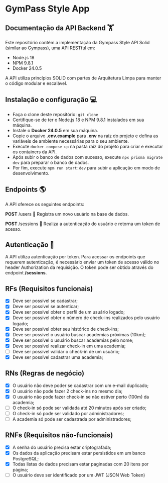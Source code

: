 
# GymPass Style App

## Documentação da API Backend :weight_lifting:
Este repositório contém a implementação da Gympass Style API Solid (similar ao Gympass), uma API RESTful em:
- Node.js 18
- NPM 9.8.1
- Docker 24.0.5

A API utiliza princípios SOLID com partes de Arquitetura Limpa para manter o código modular e escalável.

## Instalação e configuração :computer:
- Faça o clone deste repositório: `git clone`
- Certifique-se de ter o Node.js 18 e NPM 9.8.1 instalados em sua máquina.
- Instale o **Docker 24.0.5** em sua máquina.
- Copie o arquivo **.env.example** para **.env** na raiz do projeto e defina as variáveis de ambiente necessárias para o seu ambiente.
- Execute `docker-compose up` na pasta raiz do projeto para criar e executar os containers da API.
- Após subir o banco de dados com sucesso, execute `npx prisma migrate dev` para preparar o banco de dados.
- Por fim, execute `npm run start:dev` para subir a aplicação em modo de desenvolvimento.

## Endpoints :earth_americas:
A API oferece os seguintes endpoints:

<!-- **GET** /check-ins/history :clipboard:
Retorna o histórico de check-ins do usuário autenticado.

**GET** /check-ins/metrics :chart_with_upwards_trend:
Retorna as métricas de check-ins do usuário autenticado.

**POST** /gyms/**:gymId**/check-ins :heavy_check_mark:
Registra um check-in do usuário autenticado na academia identificada por gymId.

**PATCH** /check-ins/**:checkInId**/validate :white_check_mark:
Valida o check-in identificado por checkInId.

**GET** /gyms/search :mag:
Busca academias por nome ou endereço.

**GET** /gyms/nearby :round_pushpin:
Retorna as academias próximas à localização do usuário autenticado.

**POST** /gyms :weight_lifting_man:
Registra uma nova academia na base de dados. -->

**POST** /users :busts_in_silhouette:
Registra um novo usuário na base de dados.

**POST** /sessions :key:
Realiza a autenticação do usuário e retorna um token de acesso.

<!-- **PATCH** /token/refresh :arrows_counterclockwise:
Atualiza o token de acesso do usuário autenticado.

**GET** /me :bust_in_silhouette:
Retorna as informações do usuário autenticado. -->

## Autenticação :closed_lock_with_key:
A API utiliza autenticação por token. Para acessar os endpoints que requerem autenticação, é necessário enviar um token de acesso válido no header Authorization da requisição. O token pode ser obtido através do endpoint **/sessions**.

## RFs (Requisitos funcionais)

- [x] Deve ser possível se cadastrar;
- [x] Deve ser possível se autenticar;
- [x] Deve ser possível obter o perfil de um usuário logado;
- [x] Deve ser possível obter o número de check-ins realizados pelo usuário logado;
- [x] Deve ser possível obter seu histórico de check-ins;
- [x] Deve ser possível o usuário buscar academias próximas (10km);
- [x] Deve ser possível o usuário buscar academias pelo nome;
- [x] Deve ser possível realizar check-in em uma academia;
- [ ] Deve ser possível validar o check-in de um usuário;
- [x] Deve ser possível cadastrar uma academia;

## RNs (Regras de negócio)
- [x] O usuário não deve poder se cadastrar com um e-mail duplicado;
- [x] O usuário não pode fazer 2 check-ins no mesmo dia;
- [x] O usuário não pode fazer check-in se não estiver perto (100m) da academia;
- [ ] O check-in só pode ser validada até 20 minutos após ser criado;
- [ ] O check-in só pode ser validado por administradores;
- [ ] A academia só pode ser cadastrada por administradores;

## RNFs (Requisitos não-funcionais)
- [x] A senha do usuário precisa estar criptografada;
- [x] Os dados da aplicação precisam estar persistidos em um banco PostgreSQL;
- [x] Todas listas de dados precisam estar paginadas com 20 itens por página;
- [ ] O usuário deve ser identificado por um JWT (JSON Web Token)